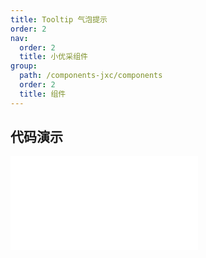 ```yaml
---
title: Tooltip 气泡提示
order: 2
nav:
  order: 2
  title: 小优采组件
group:
  path: /components-jxc/components
  order: 2
  title: 组件
---
```




## 代码演示

<Row gutter=8>
<Col span=12>
  <embed src="@abiz-rc-jxc/tooltip/demo/index.md"></embed>
  
</Col> 
<Col span=12>
  
</Col> 
</Row>

